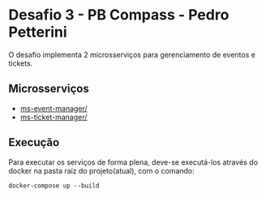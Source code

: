 # Desafio 3 - PB Compass - Pedro Petterini

O desafio implementa 2 microsserviços para gerenciamento de eventos e tickets.

## Microsserviços

- [ms-event-manager/](./ms-event-manager/)
- [ms-ticket-manager/](./ms-ticket-manager/)


## Execução

Para executar os serviços de forma plena, deve-se executá-los através do docker na pasta raíz do projeto(atual), com o comando:

```
docker-compose up --build
```

